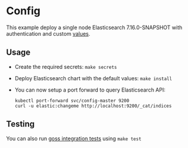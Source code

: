 # Config

This example deploy a single node Elasticsearch 7.16.0-SNAPSHOT with authentication and
custom [values][].


## Usage

* Create the required secrets: `make secrets`

* Deploy Elasticsearch chart with the default values: `make install`

* You can now setup a port forward to query Elasticsearch API:

  ```
  kubectl port-forward svc/config-master 9200
  curl -u elastic:changeme http://localhost:9200/_cat/indices
  ```


## Testing

You can also run [goss integration tests][] using `make test`


[goss integration tests]: https://github.com/elastic/helm-charts/tree/7.16/elasticsearch/examples/config/test/goss.yaml
[values]: https://github.com/elastic/helm-charts/tree/7.16/elasticsearch/examples/config/values.yaml
